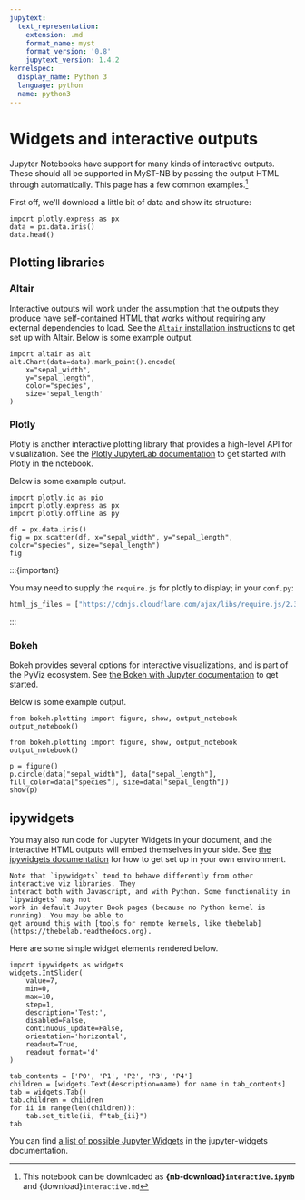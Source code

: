 ```yaml
---
jupytext:
  text_representation:
    extension: .md
    format_name: myst
    format_version: '0.8'
    jupytext_version: 1.4.2
kernelspec:
  display_name: Python 3
  language: python
  name: python3
---
```


Widgets and interactive outputs
===============================

Jupyter Notebooks have support for many kinds of interactive outputs.
These should all be supported in MyST-NB by passing the output HTML through
automatically. This page has a few common examples.[^download]

[^download]: This notebook can be downloaded as
            **{nb-download}`interactive.ipynb`** and {download}`interactive.md`

First off, we'll download a little bit of data
and show its structure:

```{code-cell} ipython3
import plotly.express as px
data = px.data.iris()
data.head()
```

## Plotting libraries

### Altair

Interactive outputs will work under the assumption that the outputs they produce have
self-contained HTML that works without requiring any external dependencies to load.
See the [`Altair` installation instructions](https://altair-viz.github.io/getting_started/installation.html#installation)
to get set up with Altair. Below is some example output.

```{code-cell} ipython3
import altair as alt
alt.Chart(data=data).mark_point().encode(
    x="sepal_width",
    y="sepal_length",
    color="species",
    size='sepal_length'
)
```

### Plotly

Plotly is another interactive plotting library that provides a high-level API for
visualization. See the [Plotly JupyterLab documentation](https://plotly.com/python/getting-started/#jupyterlab-support-python-35)
to get started with Plotly in the notebook.

Below is some example output.

```{code-cell} ipython3
import plotly.io as pio
import plotly.express as px
import plotly.offline as py

df = px.data.iris()
fig = px.scatter(df, x="sepal_width", y="sepal_length", color="species", size="sepal_length")
fig
```

:::{important}

You may need to supply the `require.js` for plotly to display; in your `conf.py`:

```python
html_js_files = ["https://cdnjs.cloudflare.com/ajax/libs/require.js/2.3.4/require.min.js"]
```

:::

### Bokeh

Bokeh provides several options for interactive visualizations, and is part of the PyViz ecosystem. See
[the Bokeh with Jupyter documentation](https://docs.bokeh.org/en/latest/docs/user_guide/jupyter.html#userguide-jupyter) to
get started.

Below is some example output.

```{code-cell} ipython3
from bokeh.plotting import figure, show, output_notebook
output_notebook()
```

```{code-cell} ipython3
from bokeh.plotting import figure, show, output_notebook
output_notebook()

p = figure()
p.circle(data["sepal_width"], data["sepal_length"], fill_color=data["species"], size=data["sepal_length"])
show(p)
```

## ipywidgets

You may also run code for Jupyter Widgets in your document, and the interactive HTML
outputs will embed themselves in your side. See [the ipywidgets documentation](https://ipywidgets.readthedocs.io/en/latest/user_install.html)
for how to get set up in your own environment.

```{admonition} Widgets often need a kernel
Note that `ipywidgets` tend to behave differently from other interactive viz libraries. They
interact both with Javascript, and with Python. Some functionality in `ipywidgets` may not
work in default Jupyter Book pages (because no Python kernel is running). You may be able to
get around this with [tools for remote kernels, like thebelab](https://thebelab.readthedocs.org).
```

Here are some simple widget elements rendered below.

```{code-cell} ipython3
import ipywidgets as widgets
widgets.IntSlider(
    value=7,
    min=0,
    max=10,
    step=1,
    description='Test:',
    disabled=False,
    continuous_update=False,
    orientation='horizontal',
    readout=True,
    readout_format='d'
)
```

```{code-cell} ipython3
tab_contents = ['P0', 'P1', 'P2', 'P3', 'P4']
children = [widgets.Text(description=name) for name in tab_contents]
tab = widgets.Tab()
tab.children = children
for ii in range(len(children)):
    tab.set_title(ii, f"tab_{ii}")
tab
```

You can find [a list of possible Jupyter Widgets](https://ipywidgets.readthedocs.io/en/latest/examples/Widget%20List.html)
in the jupyter-widgets documentation.
